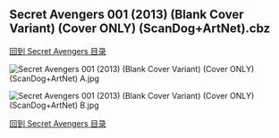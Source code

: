 ## Secret Avengers 001 (2013) (Blank Cover Variant) (Cover ONLY) (ScanDog+ArtNet).cbz


[回到 Secret Avengers 目录](https://github.com/alicewish/markdown/blob/master/series/Secret-Avengers.md)


![Secret Avengers 001 (2013) (Blank Cover Variant) (Cover ONLY) (ScanDog+ArtNet) A.jpg](https://wx1.sinaimg.cn/large/6a9fdecaly1fr0x23ny4oj21401p6gry.jpg)

![Secret Avengers 001 (2013) (Blank Cover Variant) (Cover ONLY) (ScanDog+ArtNet) B.jpg](https://wx1.sinaimg.cn/large/6a9fdecaly1fr0x25nnryj21401p6gmg.jpg)

[回到 Secret Avengers 目录](https://github.com/alicewish/markdown/blob/master/series/Secret-Avengers.md)

